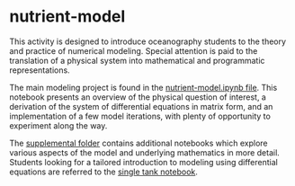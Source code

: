 # nutrient-model
This activity is designed to introduce oceanography students to the theory and practice of numerical modeling. Special attention is paid to the translation of a physical system into mathematical and programmatic representations.

The main modeling project is found in the [nutrient-model.ipynb file](https://github.com/hernypeterson/nutrient-model/blob/main/nutrient-model.ipynb). This notebook presents an overview of the physical question of interest, a derivation of the system of differential equations in matrix form, and an implementation of a few model iterations, with plenty of opportunity to experiment along the way.

The [supplemental folder](https://github.com/hernypeterson/nutrient-model/tree/main/supplemental) contains additional notebooks which explore various aspects of the model and underlying mathematics in more detail. Students looking for a tailored introduction to modeling using differential equations are referred to the [single tank notebook](https://github.com/hernypeterson/nutrient-model/blob/main/supplemental/single-tank.ipynb).
